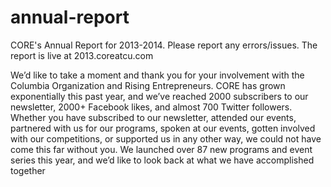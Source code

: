 annual-report
=============

CORE's Annual Report for 2013-2014. Please report any errors/issues. The report is live at 2013.coreatcu.com

We’d like to take a moment and thank you for your involvement with the Columbia Organization and Rising Entrepreneurs. CORE has grown exponentially this past year, and we’ve reached 2000 subscribers to our newsletter, 2000+ Facebook likes, and almost 700 Twitter followers. Whether you have subscribed to our newsletter, attended our events, partnered with us for our programs, spoken at our events, gotten involved with our competitions, or supported us in any other way, we could not have come this far without you. We launched over 87 new programs and event series this year, and we’d like to look back at what we have accomplished together
